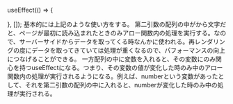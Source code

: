 useEffect(() => {

}, []);
基本的には上記のような使い方をする。
第二引数の配列の中がから文字だと、ページが最初に読み込まれたときのみアロー関数内の処理を実行する。なので、サーバーサイドからデータを取ってくる時なんかに使われる。再レンダリングの度にデータを取ってきていては処理が重くなるので、パフォーマンスの向上につなげることができる。
一方配列の中に変数を入れると、その変数にのみ関心を持つuseEffectになる。つまり、その変数の値が変化した時のみ中のアロー関数内の処理が実行されるようになる。例えば、numberという変数があったとして、それを第二引数の配列の中に入れると、numberが変化した時のみ中の処理が実行される。